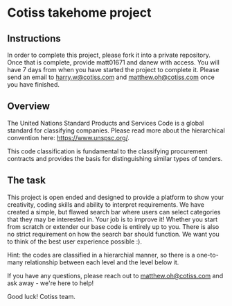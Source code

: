 # Cotiss takehome project

## Instructions

In order to complete this project, please fork it into a private repository.
Once that is complete, provide matt01671 and danew with access. You will have
7 days from when you have started the project to complete it. Please send an 
email to harry.w@cotiss.com and matthew.oh@cotiss.com once you have finished.

## Overview

The United Nations Standard Products and Services Code is a global standard
for classifying companies. Please read more about the hierarchical convention
here: https://www.unspsc.org/.

This code classification is fundamental to the classifying procurement contracts
and provides the basis for distinguishing similar types of tenders.

## The task

This project is open ended and designed to provide a platform to show your creativity,
coding skills and ability to interpret requirements. We have created a simple, but
flawed search bar where users can select categories that they may be interested in.
Your job is to improve it! Whether you start from scratch or extender our base code
is entirely up to you. There is also no strict requirement on how the search bar should
function. We want you to think of the best user experience possible :).

Hint: the codes are classified in a hierarchial manner, so there is a one-to-many 
relationship between each level and the level below it.

If you have any questions, please reach out to matthew.oh@cotiss.com and ask away - 
we're here to help!

Good luck!
Cotiss team.
